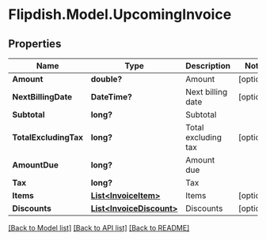 # Flipdish.Model.UpcomingInvoice
## Properties

Name | Type | Description | Notes
------------ | ------------- | ------------- | -------------
**Amount** | **double?** | Amount | [optional] 
**NextBillingDate** | **DateTime?** | Next billing date | [optional] 
**Subtotal** | **long?** | Subtotal | 
**TotalExcludingTax** | **long?** | Total excluding tax | [optional] 
**AmountDue** | **long?** | Amount due | 
**Tax** | **long?** | Tax | 
**Items** | [**List&lt;InvoiceItem&gt;**](InvoiceItem.md) | Items | [optional] 
**Discounts** | [**List&lt;InvoiceDiscount&gt;**](InvoiceDiscount.md) | Discounts | [optional] 

[[Back to Model list]](../README.md#documentation-for-models) [[Back to API list]](../README.md#documentation-for-api-endpoints) [[Back to README]](../README.md)


